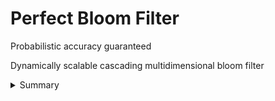 # Perfect Bloom Filter
Probabilistic accuracy guaranteed

Dynamically scalable cascading multidimensional bloom filter 

<details>
  <summary>Summary</summary>

  In memory hybrid filter system. Concept design inspired by perfect hashing. Uses binary hashing with murmur3 for both the double hashing into the bloom filters and jump consistent hashing for determining vector partitions. Requires storage to utilize bloom filter rehashing feature.


  System as is:    
  3 level cascade.   
     
  Umbrella outer bloom 2^32 7 hashes
  Vector 4096 buckets, each key slots into two buckets/inner bloomfilters 
  Inner blooms 2^20 13 hashes
  Both inner blooms must collide for it to be a false positive

  Current config set to: 1 in 2.4 trillion queries


</details>